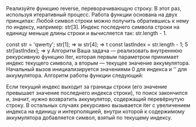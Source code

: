 Реализуйте функцию reverse, переворачивающую строку. В этот раз, используя итеративный процесс. Работа функции основана на двух принципах:
Любой символ строки можно получить обратившись к нему по индексу, например: str[3].
Индекс последнего символа строки на единицу меньше длины строки и вычисляется так: str.length - 1.

const str = 'qwerty';
str[1]; => w
str[4]; => t
const lastIndex = str.length - 1; 5
str[lastIndex]; => y
Алгоритм
Ваша задача — реализовать внутреннюю рекурсивную функцию iter, которая первым параметром принимает индекс текущего символа, а вторым — текущее значение аккумулятора. Начальный вызов инициализируется значениями 0 для индекса и '' для аккумулятора. Алгоритм работы функции следующий:

Если текущий индекс выходит за границы строки (его значение превышает значение последнего индекса строки), то поиск закончился и, значит, нужно возвратить аккумулятор, содержащий перевёрнутую строку.
В остальных случаях рекурсивно вызывается iter с увеличением индекса на единицу и интерполяцией, внутри которой к содержимому аккумулятора добавляется символ, взятый по текущему индексу.
